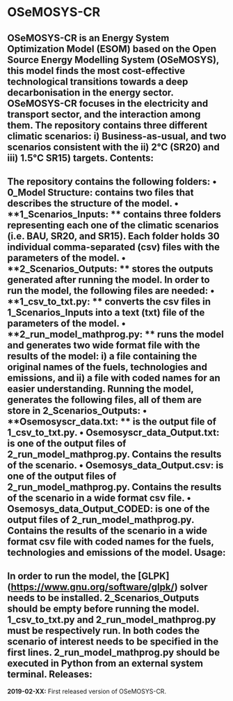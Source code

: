 OSeMOSYS-CR
===============================
OSeMOSYS-CR is an Energy System Optimization Model (ESOM) based on the Open Source Energy Modelling System (OSeMOSYS), this model finds the most cost-effective technological transitions towards a deep decarbonisation in the energy sector. OSeMOSYS-CR focuses in the electricity and transport sector, and the interaction among them. The repository contains three different climatic scenarios: i) Business-as-usual, and two scenarios consistent with the ii) 2°C (SR20) and iii) 1.5°C SR15) targets. 
Contents:
-------------
The repository contains the following folders: 
•	**0_Model Structure:** contains two files that describes the structure of the model. 
•	**1_Scenarios_Inputs: ** contains three folders representing each one of the climatic scenarios (i.e. BAU, SR20, and SR15). Each folder holds 30 individual comma-separated (csv) files with the parameters of the model. 
•	**2_Scenarios_Outputs: ** stores the outputs generated after running the model. 
In order to run the model, the following files are needed: 
•	**1_csv_to_txt.py: ** converts the csv files in 1_Scenarios_Inputs into a text (txt) file of the parameters of the model. 
•	**2_run_model_mathprog.py: ** runs the model and generates two wide format file with the results of the model: i) a file containing the original names of the fuels, technologies and emissions, and ii) a file with coded names for an easier understanding. 
Running the model, generates the following files, all of them are store in 2_Scenarios_Outputs:
•	**Osemosyscr_data.txt: ** is the output file of 1_csv_to_txt.py. 
•	**Osemosyscr_data_Output.txt:** is one of the output files of 2_run_model_mathprog.py. Contains the results of the scenario.
•	**Osemosys_data_Output.csv:** is one of the output files of 2_run_model_mathprog.py. Contains the results of the scenario in a wide format csv file. 
•	**Osemosys_data_Output_CODED:** is one of the output files of 2_run_model_mathprog.py. Contains the results of the scenario in a wide format csv file with coded names for the fuels, technologies and emissions of the model. 
Usage:
-------------
In order to run the model, the [GLPK] (https://www.gnu.org/software/glpk/) solver needs to be installed. 2_Scenarios_Outputs should be empty before running the model. 1_csv_to_txt.py and 2_run_model_mathprog.py must be respectively run. In both codes the scenario of interest needs to be specified in the first lines. 2_run_model_mathprog.py should be executed in Python from an external system terminal. 
Releases:
-------------
 **2019-02-XX:** First released version of OSeMOSYS-CR.
